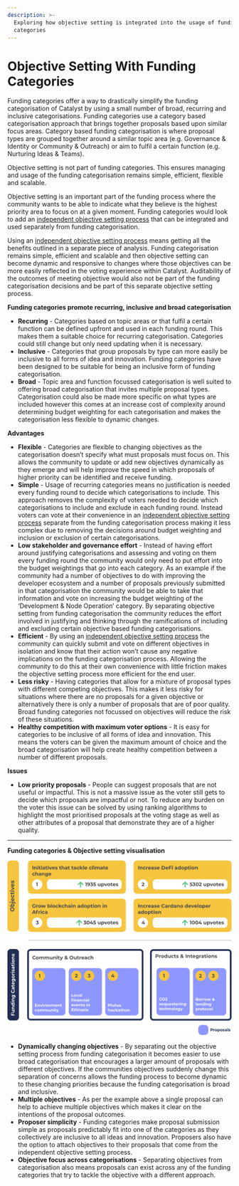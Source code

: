 ```yaml
---
description: >-
  Exploring how objective setting is integrated into the usage of funding
  categories
---
```


# Objective Setting With Funding Categories

Funding categories offer a way to drastically simplify the funding categorisation of Catalyst by using a small number of broad, recurring and inclusive categorisations. Funding categories use a category based categorisation approach that brings together proposals based upon similar focus areas. Category based funding categorisation is where proposal types are grouped together around a similar topic area (e.g. Governance & Identity or Community & Outreach) or aim to fulfil a certain function (e.g. Nurturing Ideas & Teams).

Objective setting is not part of funding categories. This ensures managing and usage of the funding categorisation remains simple, efficient, flexible and scalable.

Objective setting is an important part of the funding process where the community wants to be able to indicate what they believe is the highest priority area to focus on at a given moment. Funding categories would look to add an [independent objective setting process](independent-objective-setting-process.md) that can be integrated and used separately from funding categorisation.

Using an [independent objective setting process](independent-objective-setting-process.md) means getting all the benefits outlined in a separate piece of analysis. Funding categorisation remains simple, efficient and scalable and then objective setting can become dynamic and responsive to changes where those objectives can be more easily reflected in the voting experience within Catalyst. Auditability of the outcomes of meeting objective would also not be part of the funding categorisation decisions and be part of this separate objective setting process.



**Funding categories promote recurring, inclusive and broad categorisation**

* **Recurring** - Categories based on topic areas or that fulfil a certain function can be defined upfront and used in each funding round. This makes them a suitable choice for recurring categorisation. Categories could still change but only need updating when it is necessary.
* **Inclusive** - Categories that group proposals by type can more easily be inclusive to all forms of idea and innovation. Funding categories have been designed to be suitable for being an inclusive form of funding categorisation.
* **Broad** - Topic area and function focussed categorisation is well suited to offering broad categorisation that invites multiple proposal types. Categorisation could also be made more specific on what types are included however this comes at an increase cost of complexity around determining budget weighting for each categorisation and makes the categorisation less flexible to dynamic changes.



**Advantages**

* **Flexible** - Categories are flexible to changing objectives as the categorisation doesn’t specify what must proposals must focus on. This allows the community to update or add new objectives dynamically as they emerge and will help improve the speed in which proposals of higher priority can be identified and receive funding.
* **Simple** - Usage of recurring categories means no justification is needed every funding round to decide which categorisations to include. This approach removes the complexity of voters needed to decide which categorisations to include and exclude in each funding round. Instead voters can vote at their convenience in an [independent objective setting process](independent-objective-setting-process.md) separate from the funding categorisation process making it less complex due to removing the decisions around budget weighting and inclusion or exclusion of certain categorisations.
* **Low stakeholder and governance effort** - Instead of having effort around justifying categorisations and assessing and voting on them every funding round the community would only need to put effort into the budget weightings that go into each category. As an example if the community had a number of objectives to do with improving the developer ecosystem and a number of proposals previously submitted in that categorisation the community would be able to take that information and vote on increasing the budget weighting of the ‘Development & Node Operation’ category. By separating objective setting from funding categorisation the community reduces the effort involved in justifying and thinking through the ramifications of including and excluding certain objective based funding categorisations.
* **Efficient** - By using an [independent objective setting process](independent-objective-setting-process.md) the community can quickly submit and vote on different objectives in isolation and know that their action won’t cause any negative implications on the funding categorisation process. Allowing the community to do this at their own convenience with little friction makes the objective setting process more efficient for the end user.
* **Less risky** - Having categories that allow for a mixture of proposal types with different competing objectives. This makes it less risky for situations where there are no proposals for a given objective or alternatively there is only a number of proposals that are of poor quality. Broad funding categories not focussed on objectives will reduce the risk of these situations.
* **Healthy competition with maximum voter options** - It is easy for categories to be inclusive of all forms of idea and innovation. This means the voters can be given the maximum amount of choice and the broad categorisation will help create healthy competition between a number of different proposals.



**Issues**

* **Low priority proposals** - People can suggest proposals that are not useful or impactful. This is not a massive issue as the voter still gets to decide which proposals are impactful or not. To reduce any burden on the voter this issue can be solved by using ranking algorithms to highlight the most prioritised proposals at the voting stage as well as other attributes of a proposal that demonstrate they are of a higher quality.

****

**Funding categories & Objective setting visualisation**

![Independent objective setting process and funding categories](../.gitbook/assets/funding-categories-and-objectives.png)

* **Dynamically changing objectives** - By separating out the objective setting process from funding categorisation it becomes easier to use broad categorisation that encourages a larger amount of proposals with different objectives. If the communities objectives suddenly change this separation of concerns allows the funding process to become dynamic to these changing priorities because the funding categorisation is broad and inclusive.
* **Multiple objectives** - As per the example above a single proposal can help to achieve multiple objectives which makes it clear on the intentions of the proposal outcomes.
* **Proposer simplicity** - Funding categories make proposal submission simple as proposals predictably fit into one of the categories as they collectively are inclusive to all ideas and innovation. Proposers also have the option to attach objectives to their proposals that come from the independent objective setting process.
* **Objective focus across categorisations** - Separating objectives from categorisation also means proposals can exist across any of the funding categories that try to tackle the objective with a different approach.
